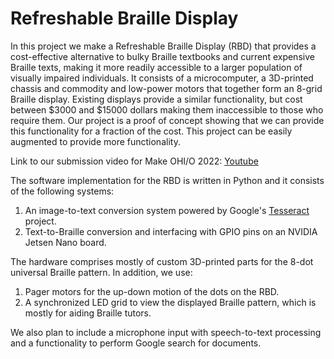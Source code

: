 # Refreshable Braille Display

In this project we make a Refreshable Braille Display (RBD) that provides a cost-effective alternative to bulky Braille textbooks and current expensive Braille texts, making it more readily accessible to a larger population of visually impaired individuals. It consists of a microcomputer, a 3D-printed chassis and commodity and low-power motors that together form an 8-grid Braille display. Existing displays provide a similar functionality, but cost between $3000 and $15000 dollars making them inaccessible to those who require them. Our project is a proof of concept showing that we can provide this functionality for a fraction of the cost. This project can be easily augmented to provide more functionality.

Link to our submission video for Make OHI/O 2022: [Youtube](https://www.youtube.com/watch?v=me4idjuad2g)

The software implementation for the RBD is written in Python and it consists of the following systems:
 1. An image-to-text conversion system powered by Google's [Tesseract](https://tesseract-ocr.github.io/) project.
 2. Text-to-Braille conversion and interfacing with GPIO pins on an NVIDIA Jetsen Nano board.

The hardware comprises mostly of custom 3D-printed parts for the 8-dot universal Braille pattern.  In addition, we use:
 1. Pager motors for the up-down motion of the dots on the RBD.
 2. A synchronized LED grid to view the displayed Braille pattern, which is mostly for aiding Braille tutors.

We also plan to include a microphone input with speech-to-text processing and a functionality to perform Google search for documents. 
